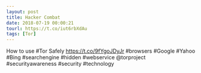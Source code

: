 ```yaml
---
layout: post
title: Hacker Combat
date: 2018-07-19 00:00:21
tourl: https://t.co/iut6rbXdAu
tags: [Tor]
---
```

How to use #Tor Safely
https://t.co/9fYgoJDyJr
#browsers #Google #Yahoo #Bing #searchengine #hidden #webservice @torproject #securityawareness #security #technology